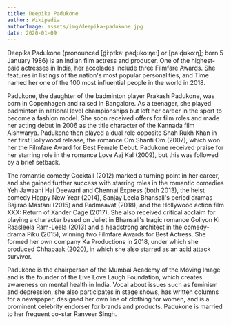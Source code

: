 ```yaml
---
title: Deepika Padukone
author: Wikipedia
authorImage: assets/img/deepika-padukone.jpg
date: 2020-01-09
---
```



Deepika Padukone (pronounced [d̪iːpɪkaː pəɖʊkoːɳeː] or [paːɖʊkoːɳ]; born 5 January 1986) is an Indian film actress and producer. One of the highest-paid actresses in India, her accolades include three Filmfare Awards. She features in listings of the nation's most popular personalities, and Time named her one of the 100 most influential people in the world in 2018.

Padukone, the daughter of the badminton player Prakash Padukone, was born in Copenhagen and raised in Bangalore. As a teenager, she played badminton in national level championships but left her career in the sport to become a fashion model. She soon received offers for film roles and made her acting debut in 2006 as the title character of the Kannada film Aishwarya. Padukone then played a dual role opposite Shah Rukh Khan in her first Bollywood release, the romance Om Shanti Om (2007), which won her the Filmfare Award for Best Female Debut. Padukone received praise for her starring role in the romance Love Aaj Kal (2009), but this was followed by a brief setback.

The romantic comedy Cocktail (2012) marked a turning point in her career, and she gained further success with starring roles in the romantic comedies Yeh Jawaani Hai Deewani and Chennai Express (both 2013), the heist comedy Happy New Year (2014), Sanjay Leela Bhansali's period dramas Bajirao Mastani (2015) and Padmaavat (2018), and the Hollywood action film XXX: Return of Xander Cage (2017). She also received critical acclaim for playing a character based on Juliet in Bhansali's tragic romance Goliyon Ki Raasleela Ram-Leela (2013) and a headstrong architect in the comedy-drama Piku (2015), winning two Filmfare Awards for Best Actress. She formed her own company Ka Productions in 2018, under which she produced Chhapaak (2020), in which she also starred as an acid attack survivor.

Padukone is the chairperson of the Mumbai Academy of the Moving Image and is the founder of the Live Love Laugh Foundation, which creates awareness on mental health in India. Vocal about issues such as feminism and depression, she also participates in stage shows, has written columns for a newspaper, designed her own line of clothing for women, and is a prominent celebrity endorser for brands and products. Padukone is married to her frequent co-star Ranveer Singh.
